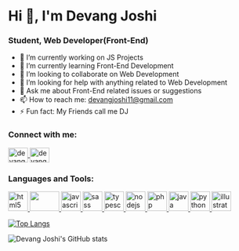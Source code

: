 <h1 align="left">Hi 👋, I'm Devang Joshi</h1>
<h3 align="left">Student, Web Developer(Front-End)</h3>
<!--
**devang-joshi-dj/devang-joshi-dj** is a ✨ _special_ ✨ repository because its `README.md` (this file) appears on your GitHub profile.
-->

- 🔭 I’m currently working on JS Projects
- 🌱 I’m currently learning Front-End Development
- 👯 I’m looking to collaborate on Web Development
- 🤔 I’m looking for help with anything related to Web Development
- 💬 Ask me about Front-End related issues or suggestions
- 📫 How to reach me: devangjoshi11@gmail.com
- ⚡ Fun fact: My Friends call me DJ

<h3 align="left">Connect with me:</h3>
<p align="left">
  <a href="https://linkedin.com/in/devang-j-5084ab10b" target="blank">
    <img align="center" src="https://cdn.jsdelivr.net/npm/simple-icons@3.0.1/icons/linkedin.svg" alt="devang-j-5084ab10b" height="30" width="40" />
  </a>
  <a href="https://twitter.com/DevangJ36808561" target="blank">
    <img align="center" src="https://cdn.jsdelivr.net/npm/simple-icons@3.0.1/icons/twitter.svg" alt="devang-j-5084ab10b" height="30" width="40" />
  </a>
</p>

<h3 align="left">Languages and Tools:</h3>
<p align="left">
  <a href="https://html.com/html5/" target="_blank">
    <img src="https://www.vectorlogo.zone/logos/w3_html5/w3_html5-icon.svg" alt="html5" width="40" height="40"/>
  </a>
  <a href="http://www.css3.info/" target="_blank">
    <img src="https://www.vectorlogo.zone/logos/netlifyapp_watercss/netlifyapp_watercss-ar21.svg" alt="" width="60" height="40"/>
  </a>
  <a href="https://www.javascript.com/" target="_blank">
    <img src="https://www.vectorlogo.zone/logos/javascript/javascript-icon.svg" alt="javascript" width="40" height="40"/>
  </a>
  <a href="https://sass-lang.com/" target="_blank">
    <img src="https://www.vectorlogo.zone/logos/sass-lang/sass-lang-icon.svg" alt="sass" width="40" height="40"/>
  </a>
  <a href="https://www.typescriptlang.org/" target="_blank">
    <img src="https://www.vectorlogo.zone/logos/typescriptlang/typescriptlang-icon.svg" alt="typescript" width="40" height="40"/>
  </a>
  <a href="https://nodejs.org/en/" target="_blank">
    <img src="https://www.vectorlogo.zone/logos/nodejs/nodejs-icon.svg" alt="nodejs" width="40" height="40"/>
  </a>
  <a href="https://www.php.net/" target="_blank">
    <img src="https://www.vectorlogo.zone/logos/php/php-icon.svg" alt="php" width="40" height="40"/>
  </a>
  <a href="https://www.java.com/en/" target="_blank">
    <img src="https://www.vectorlogo.zone/logos/java/java-icon.svg" alt="java" width="40" height="40"/>
  </a>
  <a href="https://www.python.org/" target="_blank">
    <img src="https://www.vectorlogo.zone/logos/python/python-icon.svg" alt="python" width="40" height="40"/>
  </a>
  <a href="https://www.adobe.com/products/illustrator.html" target="_blank">
    <img src="https://www.vectorlogo.zone/logos/adobe_illustrator/adobe_illustrator-icon.svg" alt="illustrator" width="40" height="40"/>
  </a>
</p>

[![Top Langs](https://github-readme-stats.vercel.app/api/top-langs/?username=devang-joshi-dj&layout=compact)](https://github.com/devang-joshi-dj/github-readme-stats)

![Devang Joshi's GitHub stats](https://github-readme-stats.vercel.app/api?username=devang-joshi-dj&show_icons=true&theme=radical)
